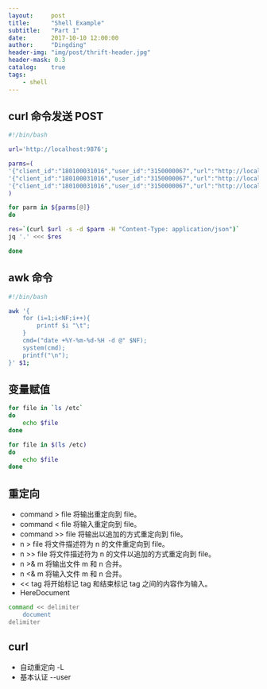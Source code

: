 ```yaml
---
layout:     post
title:      "Shell Example"
subtitle:   "Part 1"
date:       2017-10-10 12:00:00
author:     "Dingding"
header-img: "img/post/thrift-header.jpg"
header-mask: 0.3
catalog:    true
tags:
    - shell
---
```



## curl 命令发送 POST

```sh
#!/bin/bash

url='http://localhost:9876';

parms=(
'{"client_id":"180100031016","user_id":"3150000067","url":"http://localhost:8647","path":"/user/show"}'
'{"client_id":"180100031016","user_id":"3150000067","url":"http://localhost:8647","path":"/user/show"}'
'{"client_id":"180100031016","user_id":"3150000067","url":"http://localhost:8647","path":"/user/show"}'
)

for parm in ${parms[@]}
do

res=`(curl $url -s -d $parm -H "Content-Type: application/json")`
jq '.' <<< $res 

done
```

## awk 命令
```sh
#!/bin/bash

awk '{
	for (i=1;i<NF;i++){
		printf $i "\t";
	}
	cmd=("date +%Y-%m-%d-%H -d @" $NF);
	system(cmd);
	printf("\n"); 
}' $1;
```




## 变量赋值
```sh
for file in `ls /etc`
do
	echo $file
done
```

```sh
for file in $(ls /etc)
do
	echo $file
done
```


## 重定向
* command > file	将输出重定向到 file。
* command < file	将输入重定向到 file。
* command >> file	将输出以追加的方式重定向到 file。
* n > file	将文件描述符为 n 的文件重定向到 file。
* n >> file	将文件描述符为 n 的文件以追加的方式重定向到 file。
* n >& m	将输出文件 m 和 n 合并。
* n <& m	将输入文件 m 和 n 合并。
* << tag	将开始标记 tag 和结束标记 tag 之间的内容作为输入。
* HereDocument
```sh
command << delimiter
	document
delimiter
```



## curl 
* 自动重定向 -L
* 基本认证 --user



